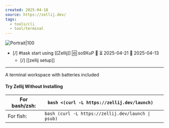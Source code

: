 ```yaml
---
created: 2025-04-18
source: https://zellij.dev/
tags:
  - tools/cli
  - tool/terminal
---
```

![Portrait|100](https://zellij.dev/img/logo.png)

- [/] #task start using [[Zellij]] 🆔 so9XuP 🔼 ⏳ 2025-04-21 📅 2025-04-13
	- [/] [[zellij setup]]
___
A terminal workspace with batteries included

#### Try Zellij Without Installing

| For bash/zsh: | `bash <(curl -L https://zellij.dev/launch)`        |     |
| ------------- | -------------------------------------------------- | --- |
| For fish:     | `bash (curl -L https://zellij.dev/launch \| psub)` |     |
